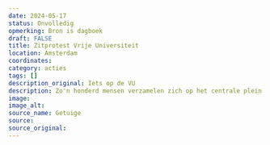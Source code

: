 ```yaml
---
date: 2024-05-17
status: Onvolledig
opmerking: Bron is dagboek
draft: FALSE
title: Zitprotest Vrije Universiteit
location: Amsterdam
coordinates: 
category: acties
tags: []
description_original: Iets op de VU
description: Zo'n honderd mensen verzamelen zich op het centrale plein van de Vrije Universiteit in Amsterdam. Onder hen zijn veel studenten en docenten. Er worden toespraken gegeven en er worden leuzen gescandeerd. 
image: 
image_alt: 
source_name: Getuige
source: 
source_original: 
---
```

